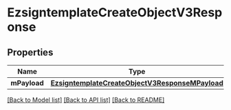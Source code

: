 # EzsigntemplateCreateObjectV3Response

## Properties
Name | Type | Description | Notes
------------ | ------------- | ------------- | -------------
**mPayload** | [**EzsigntemplateCreateObjectV3ResponseMPayload**](EzsigntemplateCreateObjectV3ResponseMPayload.md) |  | 

[[Back to Model list]](../README.md#documentation-for-models) [[Back to API list]](../README.md#documentation-for-api-endpoints) [[Back to README]](../README.md)


